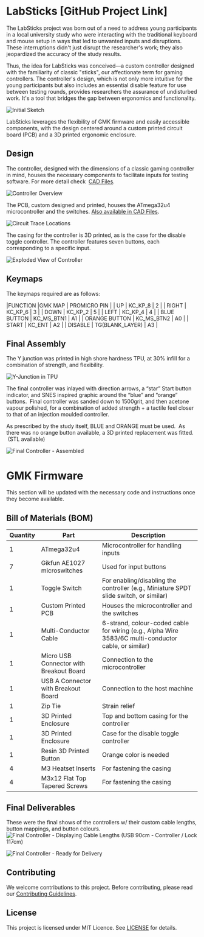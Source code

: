 # LabSticks [GitHub Project Link]

The LabSticks project was born out of a need to address young participants in a local university study who were interacting with the traditional keyboard and mouse setup in ways that led to unwanted inputs and disruptions. These interruptions didn't just disrupt the researcher's work; they also jeopardized the accuracy of the study results.

Thus, the idea for LabSticks was conceived—a custom controller designed with the familiarity of classic "sticks", our affectionate term for gaming controllers. The controller's design, which is not only more intuitive for the young participants but also includes an essential disable feature for use between testing rounds, provides researchers the assurance of undisturbed work. It's a tool that bridges the gap between ergonomics and functionality.

![Initial Sketch](images/4.jpg)


LabSticks leverages the flexibility of GMK firmware and easily accessible components, with the design centered around a custom printed circuit board (PCB) and a 3D printed ergonomic enclosure.

## Design

The controller, designed with the dimensions of a classic gaming controller in mind, houses the necessary components to facilitate inputs for testing software. For more detail check  [CAD Files](https://github.com/JDSiemens/LabSticks/tree/main/CAD%20Files).

![Controller Overview](images/1.jpg)



The PCB, custom designed and printed, houses the ATmega32u4 microcontroller and the switches. [Also available in CAD Files](https://github.com/JDSiemens/LabSticks/tree/main/CAD%20Files).

![Circuit Trace Locations](images/2.jpg)


The casing for the controller is 3D printed, as is the case for the disable toggle controller. The controller features seven buttons, each corresponding to a specific input.

![Exploded View of Controller](images/3.jpg)


## Keymaps

The keymaps required are as follows:

|FUNCTION	|GMK MAP	| PROMICRO PIN |
| UP |	KC_KP_8 |	2 |
| RIGHT |	KC_KP_6	| 3 |
| DOWN	| KC_KP_2	| 5 |
| LEFT	| KC_KP_4	| 4 |
| BLUE BUTTON	| KC_MS_BTN1	| A1 |
| ORANGE BUTTON	| KC_MS_BTN2	| A0 |
| START	| KC_ENT	| A2 |
| DISABLE	| TG(BLANK_LAYER)	| A3 |


## Final Assembly 

The Y junction was printed in high shore hardness TPU, at 30% infill for a combination of strength, and flexibility.

![Y-Junction in TPU](images/IMG_1818.jpeg)



The final controller was inlayed with direction arrows, a “star” Start button indicator, and SNES inspired graphic around the “blue” and “orange” buttons.  Final controller was sanded down to 1500grit, and then acetone vapour polished, for a combination of added strength + a tactile feel closer to that of an injection moulded controller.

As prescribed by the study itself, BLUE and ORANGE must be used.  As there was no orange button available, a 3D printed replacement was fitted.  (STL available)

![Final Controller - Assembled](images/IMG_1817.jpeg)

# GMK Firmware

This section will be updated with the necessary code and instructions once they become available.

## Bill of Materials (BOM)

| Quantity | Part | Description |
|---------|---------------|------------------------------|
| 1 | ATmega32u4 | Microcontroller for handling inputs |
| 7 | Gikfun AE1027 microswitches | Used for input buttons |
| 1 | Toggle Switch | For enabling/disabling the controller (e.g., Miniature SPDT slide switch, or similar) |
| 1 | Custom Printed PCB | Houses the microcontroller and the switches |
| 1 | Multi-Conductor Cable | 6-strand, colour-coded cable for wiring (e.g., Alpha Wire 3583/6C multi-conductor cable, or similar) |
| 1 | Micro USB Connector with Breakout Board | Connection to the microcontroller |
| 1 | USB A Connector with Breakout Board | Connection to the host machine |
| 1 | Zip Tie | Strain relief |
| 1 | 3D Printed Enclosure | Top and bottom casing for the controller |
| 1 | 3D Printed Enclosure | Case for the disable toggle controller |
| 1 | Resin 3D Printed Button  | Orange color is needed |
| 4 | M3 Heatset Inserts | For fastening the casing |
| 4 | M3x12 Flat Top Tapered Screws | For fastening the casing |

## Final Deliverables

These were the final shows of the controllers w/ their custom cable lengths, button mappings, and button colours.
![Final Controller - Displaying Cable Lengths (USB 90cm - Controller / Lock 117cm) ](images/IMG_1815.jpeg)


![Final Controller - Ready for Delivery](images/IMG_1819.jpeg)

## Contributing

We welcome contributions to this project. Before contributing, please read our [Contributing Guidelines](contributing.md).

## License

This project is licensed under MIT Licence. See [LICENSE](LICENSE) for details.
